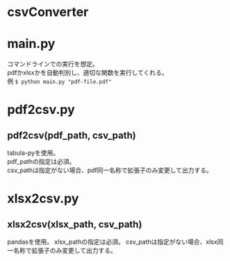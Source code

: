 # csvConverter

# main.py
コマンドラインでの実行を想定。  
pdfかxlsxかを自動判別し、適切な関数を実行してくれる。  
例 `$ python main.py "pdf-file.pdf"`  

# pdf2csv.py
## pdf2csv(pdf_path, csv_path)
tabula-pyを使用。  
pdf_pathの指定は必須。  
csv_pathは指定がない場合、pdf同一名称で拡張子のみ変更して出力する。

# xlsx2csv.py
## xlsx2csv(xlsx_path, csv_path)
pandasを使用。
xlsx_pathの指定は必須。
csv_pathは指定がない場合、xlsx同一名称で拡張子のみ変更して出力する。